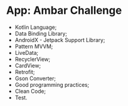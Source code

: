 
# App: Ambar Challenge

- Kotlin Language;
- Data Binding Library;
- AndroidX - Jetpack Support Library;
- Pattern MVVM;
- LiveData;
- RecyclerView;
- CardView;
- Retrofit;
- Gson Converter;
- Good programming practices;
- Clean Code;
- Test.
